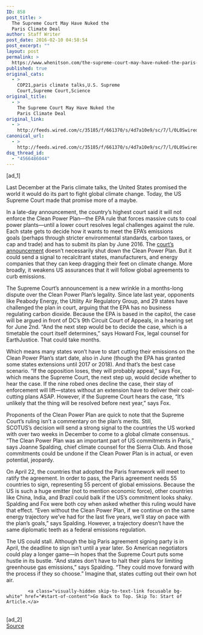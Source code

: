 ```yaml
---
ID: 858
post_title: >
  The Supreme Court May Have Nuked the
  Paris Climate Deal
author: Staff Writer
post_date: 2016-02-10 04:58:54
post_excerpt: ""
layout: post
permalink: >
  https://www.whenitson.com/the-supreme-court-may-have-nuked-the-paris-climate-deal/
published: true
original_cats:
  - >
    COP21,paris climate talks,U.S. Supreme
    Court,Supreme Court,Science
original_title:
  - >
    The Supreme Court May Have Nuked the
    Paris Climate Deal
original_link:
  - >
    http://feeds.wired.com/c/35185/f/661370/s/4d7a10e9/sc/7/l/0L0Swired0N0C20A160C0A20Cthe0Esupreme0Ecourt0Emay0Ehave0Enuked0Ethe0Eparis0Eclimate0Edeal0C/story01.htm
canonical_url:
  - >
    http://feeds.wired.com/c/35185/f/661370/s/4d7a10e9/sc/7/l/0L0Swired0N0C20A160C0A20Cthe0Esupreme0Ecourt0Emay0Ehave0Enuked0Ethe0Eparis0Eclimate0Edeal0C/story01.htm
dsq_thread_id:
  - "4566486044"
---
```

 [ad_1]
<br><div id=""><p>Last December at the Paris climate talks, the United States promised the world it would do its part to fight global climate change. Today, the US Supreme Court made that promise more of a maybe.</p>
<p>In a late-day announcement, the country’s highest court said it will not enforce the Clean Power Plan—the EPA rule that forces massive cuts to coal power plants—until a lower court resolves legal challenges against the rule. Each state gets to decide how it wants to meet the EPA’s emissions goals (perhaps through stricter environmental standards, carbon taxes, or cap and trade) and has to submit its plan by June 2016. The <a href="http://www.nytimes.com/2016/02/10/us/politics/supreme-court-blocks-obama-epa-coal-emissions-regulations.html?_r=0" target="_blank">court’s announcement</a> doesn’t necessarily shut down the Clean Power Plan. But it could send a signal to recalcitrant states, manufacturers, and energy companies that they can keep dragging their feet on climate change. More broadly, it weakens US assurances that it will follow global agreements to curb emissions.</p>
<p>The Supreme Court’s announcement is a new wrinkle in a months-long dispute over the Clean Power Plan’s legality. Since late last year, opponents like Peabody Energy, the Utility Air Regulatory Group, and 29 states have challenged the plan in court, arguing that the EPA has no business regulating carbon dioxide. Because the EPA is based in the capitol, the case will be argued in front of DC’s 9th Circuit Court of Appeals, in a hearing set for June 2nd. “And the next step would be to decide the case, which is a timetable the court itself determines,” says Howard Fox, legal counsel for EarthJustice. That could take months.</p>
<p>Which means many states won’t have to start cutting their emissions on the Clean Power Plan’s start date, also in June (though the EPA has granted some states extensions until 2017 or 2018). And that’s the best case scenario. “If the opposition loses, they will probably appeal,” says Fox, which means the Supreme Court, the next step up, would decide whether to hear the case. If the nine robed ones decline the case, their stay of enforcement will lift—states without an extension have to deliver their coal-cutting plans ASAP. However, if the Supreme Court hears the case, “It’s unlikely that the thing will be resolved before next year,” says Fox.</p>
<p>Proponents of the Clean Power Plan are quick to note that the Supreme Court’s ruling isn’t a commentary on the plan’s merits. Still, SCOTUS’s decision will send a strong signal to the countries the US worked with over two weeks in December to come to a global climate consensus. “The Clean Power Plan was an important part of US commitments in Paris,” says Joanne Spalding, chief climate counsel for the Sierra Club. And those commitments could be undone if the Clean Power Plan is in actual, or even potential, jeopardy.</p>
<p>On April 22, the countries that adopted the Paris framework will meet to ratify the agreement. In order to pass, the Paris agreement needs 55 countries to sign, representing 55 percent of global emissions. Because the US is such a huge emitter (not to mention economic force), other countries like China, India, and Brazil could balk if the US’s commitment looks shaky. Spalding and Fox were both coy when asked whether this ruling would have that effect. “Even without the Clean Power Plan, if we continue on the same energy trajectory we’ve had for the last five years, we’ll stay on pace with the plan’s goals,” says Spalding. However, a trajectory doesn’t have the same diplomatic teeth as a federal emissions regulation.</p>
<p><span>The US could stall. Although the big Paris agreement signing party is in April, the deadline to sign isn’t until a year later. So American negotiators could play a longer game—in hopes that the Supreme Court puts some hustle in its bustle. “And states don’t have to halt their plans for limiting greenhouse gas emissions,” says Spalding. “They could move forward with the process if they so choose.” Imagine that, states cutting out their own hot air.</span></p>

			<a class="visually-hidden skip-to-text-link focusable bg-white" href="#start-of-content">Go Back to Top. Skip To: Start of Article.</a>

			
</div>
<br>[ad_2]
<br><a href="http://feeds.wired.com/c/35185/f/661370/s/4d7a10e9/sc/7/l/0L0Swired0N0C20A160C0A20Cthe0Esupreme0Ecourt0Emay0Ehave0Enuked0Ethe0Eparis0Eclimate0Edeal0C/story01.htm">Source </a>